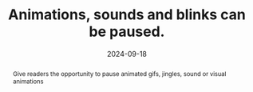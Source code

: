 ---
title: "Animations, sounds and blinks can be paused. "
abstract: Give readers the opportunity to pause animated gifs, jingles, sound or visual animations
categories:
  - Images and media
agrege: O4121-E032
opquast: 4 121
indiceebook: "32"
description: Rule 032
before: "031"
weight: "032"
after: "033"
actif: "1"
layout: rules
date: 2024-09-18
tags:
  - Accessibility
  - ""
objectif:
  - Leave the user to control the animations when viewing the content.
  - Allow viewing not with equitable animations or sound content.
  - Make content accessible to disabled readers and readers
Meo:
  - "Pour les  animation visuelle d’une durée > 5 secondes ou un son d’une durée > 3 secondes, doter systématiquement l'objet multimédia des moyens de contrôle nécessaires&nbsp;: démarrage, arrêt, muet ou volume. Do not use animated graphics that are not controlled or partially controlled by the user (animated gif images in particular). In OPF metrics, indicate these metrics&nbsp;: <meta property=schema:accessibilityHazard>noFlashingHazard</meta> <meta property=schema:accessibilityHazard>noMotionSimulationHazard</meta><meta property=schema:accessibilityHazard>noSoundHazard</meta>"
Controle:
  - "On each page containing a visual animation or&nbsp;sound: Controlling the ability to stop the animation, sound or blink (pause, restart, sound volume in case)."
epubcheck: false
ace: false
humancheck: true
OPFmetadata:
  - schema accessibilityHazard noFlashingHazard
  - schema:accessibilityHazard noMotionSimulationHazard
  - schema:accessibilityHazard noSoundHazard
onixmetadata: ""
ReadiumGoToolkit: null
Source:
  - Opquast
Referentiel:
  - ""
steps:
  - Design
  - Editorial
---